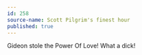 ```yaml
---
id: 258
source-name: Scott Pilgrim's finest hour
published: true
---
```

 Gideon stole the Power Of Love! What a dick!

